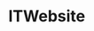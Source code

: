 # ITWebsite
<head>
  <title> My Website Home Page</<title> 
</head>
  <body>
	  <h1>Welcome to my website</h1>
	  <p>Now hosted on Amazon s3!</p>
	  <p>E07593</p>
  </body>
</html>
